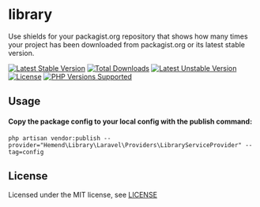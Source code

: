 # library
Use shields for your packagist.org repository that shows how many times your project has been downloaded from packagist.org or its latest stable version.

[![Latest Stable Version](http://poser.pugx.org/hemend/library/v)](https://packagist.org/packages/hemend/library)
[![Total Downloads](http://poser.pugx.org/hemend/library/downloads)](https://packagist.org/packages/hemend/library)
[![Latest Unstable Version](http://poser.pugx.org/hemend/library/v/unstable)](https://packagist.org/packages/hemend/library)
[![License](http://poser.pugx.org/hemend/library/license)](https://packagist.org/packages/hemend/library)
<a href="#tada-php-support" title="PHP Versions Supported"><img alt="PHP Versions Supported" src="https://img.shields.io/badge/php->=7.4-777bb3.svg?logoColor=white&labelColor=555555"></a>
<!-- [![PHP Version Require](http://poser.pugx.org/hemend/library/require/php)](https://packagist.org/packages/hemend/library) -->

## Usage

#### Copy the package config to your local config with the publish command:

```shell
php artisan vendor:publish --provider="Hemend\Library\Laravel\Providers\LibraryServiceProvider" --tag=config
```

## License

Licensed under the MIT license, see [LICENSE](LICENSE)